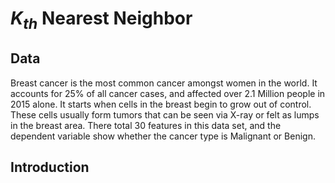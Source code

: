 # $K_{th}$ Nearest Neighbor
## Data
Breast cancer is the most common cancer amongst women in the world. It accounts for 25% of all cancer cases, and affected over 2.1 Million people in 2015 alone. It starts when cells in the breast begin to grow out of control. These cells usually form tumors that can be seen via X-ray or felt as lumps in the breast area.
There total 30 features in this data set, and the dependent variable show whether the cancer type is Malignant or Benign.
## Introduction

